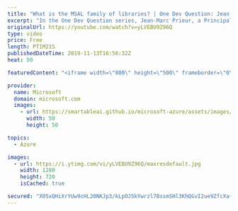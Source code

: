 ```yaml
---
title: "What is the MSAL family of libraries? | One Dev Question: Jean-Marc Prieur"
excerpt: "In the One Dev Question series, Jean-Marc Prieur, a Principal Program Manager Program Manager working on the Microsoft identity platform, explains how the Microsoft identity platform libraries make it easier to handle authentication in your app.   Get more information at: https://docs.microsoft.com/azure/active-directory/develop/"
originalUrl: https://youtube.com/watch?v=yLVEBU9Z96Q
type: video
price: Free
length: PT1M21S
publishedDateTime: 2019-11-13T16:56:32Z
heat: 50

featuredContent: "<iframe width=\"800\" height=\"500\" frameborder=\"0\" src=\"https://www.youtube.com/embed/yLVEBU9Z96Q\" allow=\"accelerometer; autoplay; encrypted-media; gyroscope; picture-in-picture\" allowfullscreen></iframe>"

provider:
  name: Microsoft
  domain: microsoft.com
  images:
    - url: https://smartableai.github.io/microsoft-azure/assets/images/organizations/microsoft.com-50x50.jpg
      width: 50
      height: 50

topics:
  - Azure

images:
  - url: https://i.ytimg.com/vi/yLVEBU9Z96Q/maxresdefault.jpg
    width: 1280
    height: 720
    isCached: true

secured: "X05xQHiXrYUw9cHL20NKJp3/kLpOJ5kYwrzl7BssmSHl3KhQGvI2ue9ZfcXa+FaYWkGfe9xcz1adGnc8qSTMRwhgGNoF4y4iAcpLYSHE9P55NvGP70YwR8Oic5xFkm4y4SCDULWeWD29efLUImInDlv7YKvHeBdJnBSY6UqZruNfeRVuLrIP0UclPmwhm/KM7ONAkp7jIrIApa7gpiCpp65nYg/yrtIvYIsP5jaf2ml1Nkpi/B59ng+I0DUbA0+U8HbON8ZzZUR14qcZisNGk1Ac2cbG4rPojpRgDPL0dDhJXtbkjcKJLAEJ3JDT0s2KPFIoBrho6KutyjvxPU3ceipO8jCNckCi7bGGriWunAmMc7r22FiEKeKICx0n1JqByaKek7oW5kPiXT0EZot4ng0oGF3YbLMu33vqmw+wZjk=;Cp0WpW/ZA3xcXHgSJDTnGw=="
---
```


